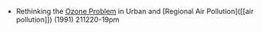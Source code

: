 - Rethinking the [Ozone Problem](https://www.nap.edu/read/1889/chapter/8#164) in Urban and [Regional Air Pollution]([[air pollution]]) (1991)
211220-19pm
